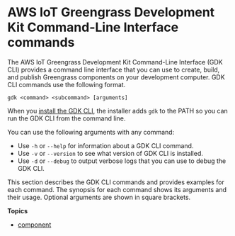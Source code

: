# AWS IoT Greengrass Development Kit Command\-Line Interface commands<a name="greengrass-development-kit-cli-commands"></a>

The AWS IoT Greengrass Development Kit Command\-Line Interface \(GDK CLI\) provides a command line interface that you can use to create, build, and publish Greengrass components on your development computer\. GDK CLI commands use the following format\.

```
gdk <command> <subcommand> [arguments]
```

When you [install the GDK CLI](install-greengrass-development-kit-cli.md), the installer adds `gdk` to the PATH so you can run the GDK CLI from the command line\.

You can use the following arguments with any command:
+ Use `-h` or `--help` for information about a GDK CLI command\.
+ Use `-v` or `--version` to see what version of GDK CLI is installed\.
+ Use `-d` or `--debug` to output verbose logs that you can use to debug the GDK CLI\.

This section describes the GDK CLI commands and provides examples for each command\. The synopsis for each command shows its arguments and their usage\. Optional arguments are shown in square brackets\.

**Topics**
+ [component](greengrass-development-kit-cli-component.md)